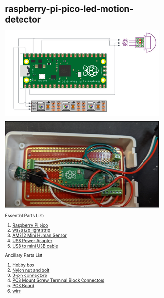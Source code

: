 # raspberry-pi-pico-led-motion-detector


![img.png](img.png)

![img_1.png](img_1.png)

Essential Parts List:
1. [Raspberry Pi pico](https://www.amazon.com/gp/product/B09437S9X4)
2. [ws2812b light strip](https://www.amazon.com/gp/product/B01CDTEG1O)
3. [AM312 Mini Human Sensor](https://www.amazon.com/gp/product/B08PVB7VHQ)
4. [USB Power Adapter](https://www.amazon.com/gp/product/B07T82D4YF)
5. [USB to mini USB cable](https://www.amazon.com/gp/product/B004GETLY2)

Ancillary Parts List
1. [Hobby box](https://www.amazon.com/gp/product/B073Y7RHQ4)
2. [Nylon nut and bolt](https://www.amazon.com/gp/product/B07XHW4613)
3. [3-pin connectors](https://www.amazon.com/gp/product/B01DC0KIT2)
4. [PCB Mount Screw Terminal Block Connectors](https://www.amazon.com/gp/product/B09F6TC7RP)
5. [PCB Board](https://www.amazon.com/gp/product/B07ZYPCXZ3)
6. [wire](https://www.amazon.com/gp/product/B01M0QTT7B)